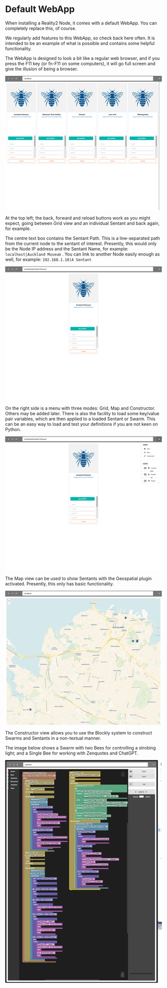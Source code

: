 # Default WebApp



When installing a Reality2 Node, it comes with a default WebApp.  You can completely replace this, of course.  

We regularly add features to this WebApp, so check back here often.  It is intended to be an example of what is possible and contains some helpful functionality.

The WebApp is designed to look a bit like a regular web browser, and if you press the F11 key (or fn-F11 on some computers), it will go full screen and give the illusion of being a browser.

![](.images/I8AwgFDpNkFP7.png)

At the top left; the back, forward and reload buttons work as you might expect, going between Grid view and an individual Sentant and back again, for example.

The centre text box contains the Sentant Path.  This is a line-separated path from the current node to the sentant of interest.  Presently, this would only be the Node IP address and the Sentant Name, for example: `localhost|Auckland Museum`  . You can link to another Node easily enough as well, for example: `192.168.1.10|A Sentant`

![](.images/DOl8TPmPU1xel.png)

On the right side is a menu with three modes: Grid, Map and Constructor.  Others may be added later.  There is also the facility to load some key/value pair variables, which are then applied to a loaded Sentant or Swarm.  This can be an easy way to load and test your definitions if you are not keen on Python.

![](.images/plEkotu9HHftM.png)



The Map view can be used to show Sentants with the Geospatial plugin activated.  Presently, this only has basic functionality.

![](.images/Jd2vONMP14qyL.png)

The Constructor view allows you to use the Blockly system to construct Swarms and Sentants in a non-textual manner.

The image below shows a Swarm with two Bees for controlling a strobing light; and a Single Bee for working with Zenquotes and ChatGPT.

![](.images/XgGSdDE7u7RPv.png)



